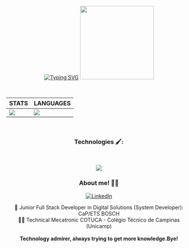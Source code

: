 <div align="center">

[![Typing SVG](https://readme-typing-svg.herokuapp.com/?color=3CBCD3&size=35&center=true&vCenter=true&width=1000&lines=Hello,+I'm+Bruno+Gomes!+👀;+Welcome!+:%29)](https://git.io/typing-svg)
<img src="https://user-images.githubusercontent.com/74038190/212746035-d5c61762-973c-44c0-aec7-887f3b7690e3.gif" width="200">
</div><br>
<div style="border: none;", align="center">

| STATS | LANGUAGES |
| ------------ | ------------- |
| <img src="https://github-readme-stats.vercel.app/api?username=BrnGomes0&show_icons=true&theme=dark&hide_border=true&locale=en" /> | <img src="https://github-readme-stats.vercel.app/api/top-langs/?username=BrnGomes0&layout=compact&theme=dark&hide_border=true&locale=en" /> |
</div>


<div align="center">
<br>

### Technologies 🖌️:
<br>
<p align="center">
  <a href="https://skillicons.dev">
    <img src="https://skillicons.dev/icons?i=spring,docker,git,linux,python, kubernetes, azure" />
  </a>
</p>


  
### About me! 👨‍💻
[![LinkedIn](https://skillicons.dev/icons?i=linkedin)](https://linkedin.com/in/bruno-willian-nogueira-gomes)
<br>

💼 Junior Full Stack Developer in Digital Solutions (System Developer): CaP/ETS BOSCH<br>
👨‍🔧 Technical Mecatronic COTUCA - Colégio Técnico de Campinas (Unicamp) <br>
<br>
<strong>Technology admirer, always trying to get more knowledge.Bye!</strong>
</div>
<!-- <div align="center">
    
![Snake animation](https://github.com/luishbeck/luishbeck/blob/output/github-contribution-grid-snake.svg)

</div> -->

